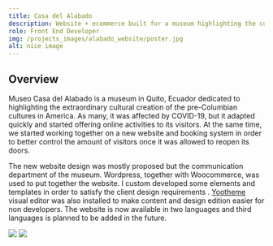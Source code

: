 ```yaml
---
title: Casa del Alabado
description: Website + ecommerce built for a museum highlighting the cultural creation of pre-Columbian cultures.
role: Front End Developer
img: /projects_images/alabado_website/poster.jpg
alt: nice image
---
```


## Overview

Museo Casa del Alabado is a museum in Quito, Ecuador dedicated to highlighting the extraordinary cultural creation of the pre-Columbian cultures in America. As many, it was affected by COVID-19, but it adapted quickly and started offering online activities to its visitors.  At the same time, we started working together on a new website and booking system in order to better control the amount of visitors once it was allowed to reopen its doors. 

The new website design was mostly proposed but the communication department of the museum. Wordpress, together with Woocommerce, was used to put together the website. I custom developed some elements and templates in order to satisfy the client design requirements . <a class="font-bold text-myyellow" href="https://www.yootheme.com">Yootheme</a> visual editor was also installed to make content and design edition easier for non developers.  The website is now available in two languages and third languages is planned to be added in the future. 


<div class="flex w-full"><img class="md:w-1/2 p-4" src="/projects_images/alabado_website/img1.jpg"> <img class="md:w-1/2 p-4" src="/projects_images/alabado_website/img2.jpg"></div>